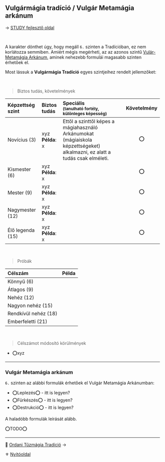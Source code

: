 ## Vulgármágia tradíció / Vulgár Metamágia arkánum

 → [STUDY fejlesztő oldal](https://github.com/kaktusztea/km100/wiki/STUDY.magiatradicio.vulgarmagia)

<br />

A karakter dönthet úgy, hogy megáll `6.` szinten a Tradícióban, ez nem korlátozza semmiben. Amiért mégis megérheti, az az azonos szintű [Vulár-Metamágia Arkánum](#vulg%C3%A1r-metam%C3%A1gia-ark%C3%A1num), aminek nehezebb formulái magasabb szinten érhetőek el.

Most lássuk a **Vulgármágia Tradíció** egyes szintjeihez rendelt jellemzőket:

<br />

> Biztos tudás, követelmények

| Képzettség szint | Biztos tudás            | Speciális <br /> <sub>(tanulható fortély, különleges  képesség)</sub>                                                       | Követelmény |
| :--------------- | :---------------------- | :-------------------------------------------------------------------------------------------------------------------------- | :---------: |
| Novícius (3)     | xyz <br /> **Példa**: x | Ettől a szinttől képes a mágiahasználó Arkánumokat (mágiaiskola képzettségeket) alkalmazni, ez alatt a tudás csak elméleti. |      ⭕      |
| Kismester (6)    | xyz <br /> **Példa**: x |                                                                                                                             |      ⭕      |
| Mester (9)       | xyz <br /> **Példa**: x |                                                                                                                             |      ⭕      |
| Nagymester (12)  | xyz <br /> **Példa**: x |                                                                                                                             |      ⭕      |
| Élő legenda (15) | xyz <br /> **Példa**: x |                                                                                                                             |      ⭕      |

<br />

> Próbák

| Célszám | Példa  |
| :----------- | :----------- |
| Könnyű       (6)  | |
| Átlagos      (9)  | |
| Nehéz        (12) | |
| Nagyon nehéz (15) | |
| Rendkívül nehéz (18) | |
| Emberfeletti (21) | |

<br />

> Célszámot módosító körülmények

- ⭕xyz

---
### Vulgár Metamágia arkánum

`6.` szinten az alábbi formulák érhetőek el Vulgár Metamágia Arkánumban:
- ⭕Leplezés⭕ - itt is legyen?
- ⭕Fürkészés⭕ - itt is legyen?
- ⭕Destrukció⭕ - itt is legyen?

A haladóbb formulák leírását alább.

⭕TODO⭕

---

🔗 [Ordani Tűzmágia Tradíció](051_03_ordani_tuzmagia.md) →

⚜️ [Nyitóoldal](start.md)
